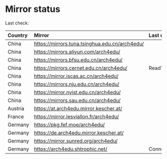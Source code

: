 <script src="./time.js"></script>
# Mirror status
Last check: <script type="text/javascript">localize(1755422700.088269);</script>

|Country|Mirror|Last update|
|:------|:-----|:----------|
|China|https://mirrors.tuna.tsinghua.edu.cn/arch4edu/|<script type="text/javascript">localize(1755413250);</script>|
|China|https://mirrors.aliyun.com/arch4edu/|<script type="text/javascript">localize(1755369726);</script>|
|China|https://mirrors.bfsu.edu.cn/arch4edu/|<script type="text/javascript">localize(1755369726);</script>|
|China|https://mirrors.cernet.edu.cn/arch4edu/|ReadTimeout|
|China|https://mirror.iscas.ac.cn/arch4edu/|<script type="text/javascript">localize(1755413250);</script>|
|China|https://mirrors.nju.edu.cn/arch4edu/|<script type="text/javascript">localize(1755369726);</script>|
|China|https://mirror.nyist.edu.cn/arch4edu/|<script type="text/javascript">localize(1755369726);</script>|
|China|https://mirrors.sau.edu.cn/arch4edu/|<script type="text/javascript">localize(1755369726);</script>|
|Austria|https://at.arch4edu.mirror.kescher.at/|<script type="text/javascript">localize(1755369726);</script>|
|France|https://mirror.lesviallon.fr/arch4edu/|<script type="text/javascript">localize(1755369726);</script>|
|Germany|https://pkg.fef.moe/arch4edu/|<script type="text/javascript">localize(1755369726);</script>|
|Germany|https://de.arch4edu.mirror.kescher.at/|<script type="text/javascript">localize(1755369726);</script>|
|Germany|https://mirror.sunred.org/arch4edu/|<script type="text/javascript">localize(1755369726);</script>|
|Germany|https://arch4edu.shtrophic.net/|ConnectionError|

<script src="./tablefilter/tablefilter.js"></script>
<script src="./table.js"></script>